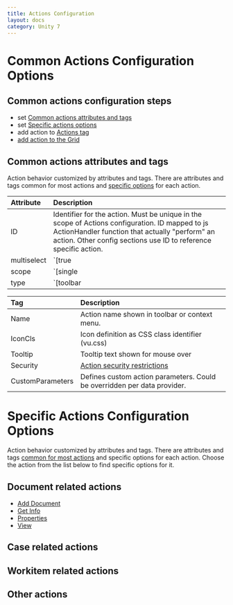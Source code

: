 ```yaml
---
title: Actions Configuration
layout: docs
category: Unity 7
---
```

# Common Actions Configuration Options

## Common actions configuration steps

- set [Common actions attributes and tags](#common-actions-attributes-and-tags)
- set [Specific actions options](#specific-actions-configuration-options)
- add action to [Actions tag](tags-list/actions-tag.md)
- [add action to the Grid](../../unity-react/configuration/grids.md#how-to-add-action-to-the-grid)

## Common actions attributes and tags

Action behavior customized by attributes and tags. 
There are attributes and tags common for most actions and [specific options](#specific-actions-configuration-options) for each action. 

| Attribute | Description                              | 
|:--------------|:-----------------------------------------|
| ID            | Identifier for the action. Must be unique in the scope of Actions configuration. ID mapped to js ActionHandler function that actually "perform" an action. Other config sections use ID to reference specific action.|
| multiselect   | `[true|false]` *content to be added* |
| scope         | `[single|any]` *content to be added* |
| type          | `[toolbar|context-menu|column-click]` *content to be added* |


| Tag       | Description                              | 
|:----------|:-----------------------------------------|
| Name      | Action name shown in toolbar or context menu.|
| IconCls   | Icon definition as CSS class identifier (vu.css) |
| Tooltip   | Tooltip text shown for mouse over  |
| Security  | [Action security restrictions](../../unity-react/configuration/security.md#security-restrictions) | 
| CustomParameters  | Defines custom action parameters. Could be overridden per data provider.   | 

# Specific Actions Configuration Options

Action behavior customized by attributes and tags. 
There are attributes and tags [common for most actions](#common-actions-attributes-and-tags) and specific options for each action. 
Choose the action from the list below to find specific options for it.

## Document related actions

- [Add Document](actions/add-document.md)
- [Get Info](actions/get-info.md)
- [Properties](actions/properties.md)  
- [View](actions/view-document.md)

## Case related actions

## Workitem related actions

## Other actions
